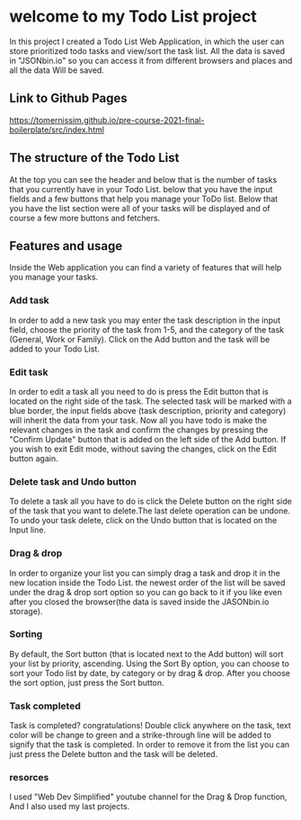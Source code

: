 # welcome to my Todo List project
In this project I created a Todo List Web Application, in which the user can store prioritized todo tasks and view/sort the task list. All the data is saved in "JSONbin.io" so you can access it from different browsers and places and all the data Will be saved.

## Link to Github Pages
https://tomernissim.github.io/pre-course-2021-final-boilerplate/src/index.html
## The structure of the Todo List
At the top you can see the header and below that is the number of tasks that you currently have in your Todo List.
below that you have the input fields and a few buttons that help you manage your ToDo list.
Below that you have the list section were all of your tasks will be displayed and of course a few more buttons and fetchers.

## Features and usage
Inside the Web application you can find a variety of features that will help you manage your tasks.

### Add task
In order to add a new task you may enter the task description in the input field, choose the priority of the task from 1-5, and the category of the task (General, Work or Family).
Click on the Add button and the task will be added to your Todo List.

### Edit task
In order to edit a task all you need to do is press the Edit button that is located on the right side of the task. The selected task will be marked with a blue border, the input fields above (task description, priority and category) will inherit the data from your task. Now all you have todo is make the relevant changes in the task and confirm the changes by pressing the "Confirm Update" button that is added on the left side of the Add button.
If you wish to exit Edit mode, without saving the changes, click on the Edit button again.

### Delete task and Undo button
To delete a task all you have to do is click the Delete button on the right side of the task that you want to delete.The last delete operation can be undone. To undo your task delete, click on the Undo button that is located on the Input line.

### Drag & drop
In order to organize your list you can simply drag a task and drop it in the new location inside the Todo List.
the newest order of the list will be saved under the drag & drop sort option so you can go back to it if you like even after you closed the browser(the data is saved inside the JASONbin.io storage).

### Sorting
By default, the Sort button (that is located next to the Add button) will sort your list by priority, ascending. Using the Sort By option, you can choose to sort your Todo list by date, by category or by drag & drop. After you choose the sort option, just press the Sort button.

### Task completed
Task is completed? congratulations! Double click anywhere on the task, text color will be change to green and a strike-through line will be added to signify that the task is completed. In order to remove it from the list you can just press the Delete button and the task will be deleted.

### resorces
I used "Web Dev Simplified" youtube channel for the Drag & Drop function, And I also used my last projects. 
